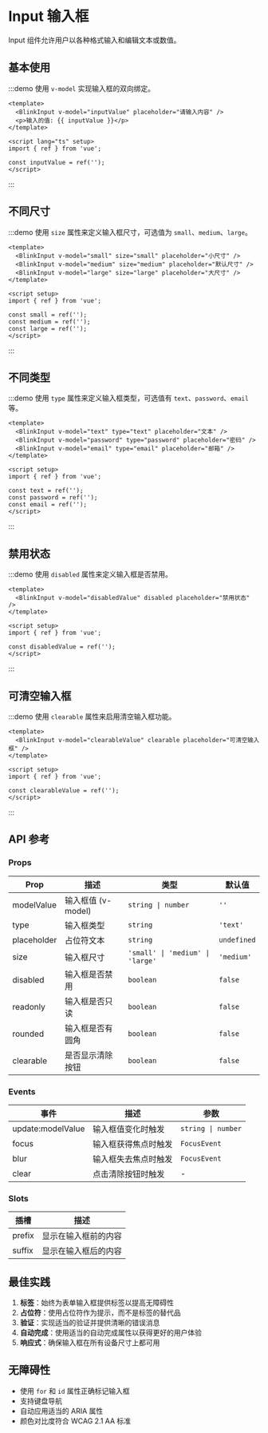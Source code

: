 # Input 输入框

Input 组件允许用户以各种格式输入和编辑文本或数值。

## 基本使用

:::demo 使用 `v-model` 实现输入框的双向绑定。

```vue
<template>
  <BlinkInput v-model="inputValue" placeholder="请输入内容" />
  <p>输入的值: {{ inputValue }}</p>
</template>

<script lang="ts" setup>
import { ref } from 'vue';

const inputValue = ref('');
</script>
```

:::

## 不同尺寸

:::demo 使用 `size` 属性来定义输入框尺寸，可选值为 `small`、`medium`、`large`。

```vue
<template>
  <BlinkInput v-model="small" size="small" placeholder="小尺寸" />
  <BlinkInput v-model="medium" size="medium" placeholder="默认尺寸" />
  <BlinkInput v-model="large" size="large" placeholder="大尺寸" />
</template>

<script setup>
import { ref } from 'vue';

const small = ref('');
const medium = ref('');
const large = ref('');
</script>
```

:::

## 不同类型

:::demo 使用 `type` 属性来定义输入框类型，可选值有 `text`、`password`、`email` 等。

```vue
<template>
  <BlinkInput v-model="text" type="text" placeholder="文本" />
  <BlinkInput v-model="password" type="password" placeholder="密码" />
  <BlinkInput v-model="email" type="email" placeholder="邮箱" />
</template>

<script setup>
import { ref } from 'vue';

const text = ref('');
const password = ref('');
const email = ref('');
</script>
```

:::

## 禁用状态

:::demo 使用 `disabled` 属性来定义输入框是否禁用。

```vue
<template>
  <BlinkInput v-model="disabledValue" disabled placeholder="禁用状态" />
</template>

<script setup>
import { ref } from 'vue';

const disabledValue = ref('');
</script>
```

:::

## 可清空输入框

:::demo 使用 `clearable` 属性来启用清空输入框功能。

```vue
<template>
  <BlinkInput v-model="clearableValue" clearable placeholder="可清空输入框" />
</template>

<script setup>
import { ref } from 'vue';

const clearableValue = ref('');
</script>
```

:::

## API 参考

### Props

| Prop        | 描述               | 类型                             | 默认值      |
| ----------- | ------------------ | -------------------------------- | ----------- |
| modelValue  | 输入框值 (v-model) | `string \| number`               | `''`        |
| type        | 输入框类型         | `string`                         | `'text'`    |
| placeholder | 占位符文本         | `string`                         | `undefined` |
| size        | 输入框尺寸         | `'small' \| 'medium' \| 'large'` | `'medium'`  |
| disabled    | 输入框是否禁用     | `boolean`                        | `false`     |
| readonly    | 输入框是否只读     | `boolean`                        | `false`     |
| rounded     | 输入框是否有圆角   | `boolean`                        | `false`     |
| clearable   | 是否显示清除按钮   | `boolean`                        | `false`     |

### Events

| 事件              | 描述                 | 参数               |
| ----------------- | -------------------- | ------------------ |
| update:modelValue | 输入框值变化时触发   | `string \| number` |
| focus             | 输入框获得焦点时触发 | `FocusEvent`       |
| blur              | 输入框失去焦点时触发 | `FocusEvent`       |
| clear             | 点击清除按钮时触发   | -                  |

### Slots

| 插槽   | 描述                 |
| ------ | -------------------- |
| prefix | 显示在输入框前的内容 |
| suffix | 显示在输入框后的内容 |

## 最佳实践

1. **标签**：始终为表单输入框提供标签以提高无障碍性
2. **占位符**：使用占位符作为提示，而不是标签的替代品
3. **验证**：实现适当的验证并提供清晰的错误消息
4. **自动完成**：使用适当的自动完成属性以获得更好的用户体验
5. **响应式**：确保输入框在所有设备尺寸上都可用

## 无障碍性

- 使用 `for` 和 `id` 属性正确标记输入框
- 支持键盘导航
- 自动应用适当的 ARIA 属性
- 颜色对比度符合 WCAG 2.1 AA 标准
